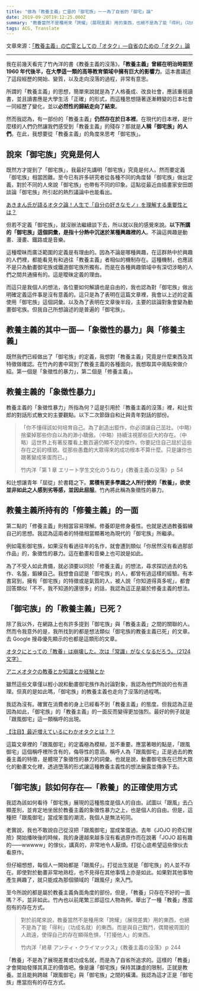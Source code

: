 ```yaml
---
title: "做為「教養主義」亡靈的「御宅族」ーー為了自省的「御宅」論"
date: 2019-09-20T19:12:25.000Z
summary: "教養當然不是種用來「誇耀」（展現差異）用的東西，也絕不是為了能「得利」（功成名就）的東西。而是與自己戰鬥，偶爾被周圍的人疏遠，使得自己的存在顯得危惧，「打擾他人」的東西。"
tags: ACG, Translate
---
```


文章來源：[「教養主義」の亡霊としての「オタク」―自省のための「オタク」論](http://amberfeb.hatenablog.com/entry/2013/12/29/001526)

---

我在前幾天看完了竹內洋的書《教養主義的沒落》。**「教養主義」**曾經在明治時期至 1960 年代後半，在大學這一類的高等教育領域中**擁有巨大的影響力**。這本書講述了這段經歷的開始、變質，以及走向沒落的過程，非常有意思。

所謂的「教養主義」的思想，簡單來說就是為了人格養成、改良社會，應該重視讀書，並且讀書應是大學生活「正確」的形式，而這種思想隨著逐漸轉變的日本社會一同經歷了變化，並以**必然性的歸結走向了結束**。

然而我認為，有一部份的「教養主義」**仍然存在於日本裡**。在現代的日本裡，是什麼樣的人們仍然讓我們感受到「教養主義」的殘存？那就是**人稱「御宅族」的人們**。在此，我想要從「教養主義」的角度來思考「御宅族」。

## 說來「御宅族」究竟是何人

既然方才提到了「御宅族」，我最好先講明「御宅族」究竟是何人。然而要定義「御宅族」相當困難。至今已有許多研究者從各種不同的角度替「御宅族」做出定義，對於不同的人來說「御宅族」也帶有不同的印象。這點從最近由插畫家安田朗談論「御宅族」所引起的熱烈議論中也能看出。

[あきまん氏が語るオタク論！人生で「自分の好きなモノ」を理解する重要性とは？](http://togetter.com/li/604251)

但若不定義「御宅族」，就沒辦法繼續談下去，所以就以我的感覺來說。**以下所講的「御宅族」這個詞彙，是指十分熱中沉迷於某種興趣裡的人**。不論這興趣是動畫、漫畫、鐵路或是音樂。

這種曖昧而廣泛範圍的定義是有理由的。因為不論是哪種興趣，在這群熱中於興趣的人們裡，都能看見有和過往「教養主義」者相似的機制存在。這種機制，也應該不是只為動畫御宅族或鐵道御宅族所獨有。而是在各種興趣領域中有深切涉略的人們之間共通擁有的。這是曖昧定義的理由。

而這只是我個人的想法，各位要如何解讀也是自由的，我也認為對「御宅族」做出明確定義這件事是沒有意義的。這只是為了表明在這篇文章裡，我會以上述的定義使用「御宅族」這個詞彙。以及為了表明在文章後半段，主要的談論對象會變為動畫御宅族。但我自己所想論述的是普遍的「御宅族」。

## 教養主義的其中一面—「象徵性的暴力」與「修養主義」

既然我們已經做出了「御宅族」的定義，我想對「教養主義」究竟是什麼東西及其特徵做確認。在竹內的書中寫到了教養主義的各種面向，我想取其中兩點來做介紹。第一個是「象徵性的暴力」，第二個是「修養主義」。

## 教養主義的「象徵性暴力」

教養主義的「象徵性暴力」所指為何？這是引用於『教養主義的沒落』裡，和辻哲郎的對話形式散文的主要觀點。以下二次節錄自和辻與青年對話的部份。

> 「你不懂得該如何培育自己。為了創造出鉅作，你必須讓自己茁壯。（中略）捨棄掉那些你自以為的渺小驕傲。（中略）持續注視那些巨大的存在。（中略）這世界上有著反覆看上數百遍仍顯不足的傑作。你要記住自己屈於這些存在之前的樣貌。從那些愚蠢的大眾得來的成功根本不算什麼。只是讓你也跟著變成笨蛋而已。」
>
> 竹内洋「第 1 章 エリート学生文化のうねり」《教養主義の没落》ｐ 54

和辻想讓青年「屈從」於書籍之下。**累積有更多學識之人所行使的「教養」，欲使並非如此之人感到劣等感，並因此屈服**。竹內將此稱為象徵性的暴力。

## 教養主義所持有的「修養主義」的一面

第二點的「修養主義」則相當容易理解。修養即是修身養性。也就是透過教養鍛練自己的思想。我認為這兩者的特徵相當顯著地為現代的「御宅族」所繼承。

例如電影御宅族，如果沒有看過往年的名作，就會遭到類似「你居然沒有看過那部作品」的，象徵性的暴力。這在動畫和音樂上也可說是如此。

為了不受人如此責備，就必須要以同於「修養主義」的想法，尋求探訪過去的名作、名盤，鍛練自己。我想會自認是「御宅族」的人，都曾有過這樣的經驗。有本書寫到，擁有「御宅族」的特徵或是氣質的人，被人說「你知道得真多呢」，都會回答類似「不不，我不知道的還很多」的話，我認為這正是屬於修養主義的想法。

## 「御宅族」的「教養主義」已死？

除了我以外，在網路上也有許多提到「御宅族」與「教養主義」之間的關聯的人。然而令我意外的是，我所找到的都是想法類似「御宅族的教養主義已死」的文章。去 Google 搜尋優先顯示的也都是這類形的文章。

[オタクにとっての「教養」は崩壊した。次は「常識」がなくなるだろう。（2124 文字）](https://ch.nicovideo.jp/cayenne3030/blomaga/ar197249)

[アニメオタクの教養とか知識とか経験とか](https://togetter.com/li/175173)

雖然這些文章僅以輕小說和動畫御宅族作為討論對象，我認為他們所說的也有道理。但真的是如此嗎，「御宅族」的教養主義也走向了沒落的過程嗎。

我認為沒有。確實在消費者的身上已經看不到「教養主義」的態度。但我認為正是因為如此，「御宅族」的「教養主義」的一面反而變得更加強烈。最好的例子就是「跟風御宅」這一類稱呼的出現。

[【注目】最近増えているにわかオタクとは？？](http://matome.naver.jp/odai/2137905780638948201)

這篇文章裡的「跟風御宅」的定義極為模糊，並不重要。應當著眼的點是，「跟風御宅」這個稱呼裡所含有的，侮辱性的意涵。稱呼人為「跟風御宅」正是過去的教養主義的特徵，是體現了象徵性的暴力的詞彙。也就是說，動畫御宅族在已然大眾化的動畫文化裡，透過墮落的形式讓這種教養主義性的想法展露並傳承下去。

## 「御宅族」該如何存在—「教養」的正確使用方式

我認為該如何看待「御宅族」展現的這種態度是個人的自由。試圖以「跟風」去凸顯差別，並肯定地坐居於教養主義的象徵性暴力之上，也是個人的自由。但是，這種把「跟風御宅」當成笨蛋的潮流，我個人是無法茍同。

老實說，我也不敢說自己從沒把「跟風御宅」當成笨蛋過。去年《JOJO 的奇幻冒險》開始播映後的時候，我的身邊越來越多沒有看過原作而在說著「JOJO 超有趣的——wwwww」的傢伙，講真的，非常地令人厭煩。打從心底希望這些傢伙去看原作。

但仔細想想，每個人一開始都是「跟風仔」。打從出生就是「御宅族」的人並不存在。即使對於動畫非常地熟稔，也不見得在其他事情上亦是如此。如果對其他事物產生興趣了，就只能成為那個領域的「跟風仔」來入門。

至今所說的都是屬於教養主義負面角度的部份。但是，「教養」只存在不好的一面嗎？不，並非如此。竹內也以前尾繁三郎這位人物為例，舉出了一種「教養」應當抱有的存在方式。

> 對於前尾來說，教養當然不是種用來「誇耀」（展現差異）用的東西，也絕不是為了能「得利」（功成名就）的東西。而是與自己戰鬥，偶爾被周圍的人疏遠，使得自己的存在顯得危惧，「打擾他人」的東西。
>
> 竹内洋「終章 アンティ・クライマックス」《教養主義の没落》ｐ 244

「教養」不是為了展現差異或功成名就，而是為了自省所追求的。這樣的「教養」才會開始發揮其真正的價值吧。像是讓「御宅族」保持其謙虛的限制，正就是教養。並且能夠跨越「跟風御宅」與「御宅族」之間的橫溝。我認為這才正是「御宅族」應當抱有的存在方式。
